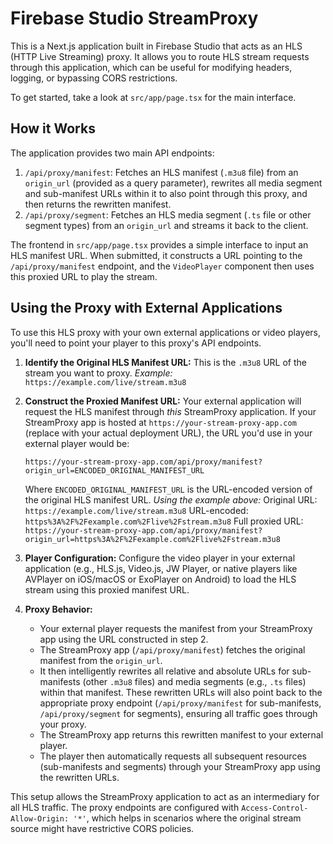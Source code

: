 # Firebase Studio StreamProxy

This is a Next.js application built in Firebase Studio that acts as an HLS (HTTP Live Streaming) proxy. It allows you to route HLS stream requests through this application, which can be useful for modifying headers, logging, or bypassing CORS restrictions.

To get started, take a look at `src/app/page.tsx` for the main interface.

## How it Works

The application provides two main API endpoints:

1.  `/api/proxy/manifest`: Fetches an HLS manifest (`.m3u8` file) from an `origin_url` (provided as a query parameter), rewrites all media segment and sub-manifest URLs within it to also point through this proxy, and then returns the rewritten manifest.
2.  `/api/proxy/segment`: Fetches an HLS media segment (`.ts` file or other segment types) from an `origin_url` and streams it back to the client.

The frontend in `src/app/page.tsx` provides a simple interface to input an HLS manifest URL. When submitted, it constructs a URL pointing to the `/api/proxy/manifest` endpoint, and the `VideoPlayer` component then uses this proxied URL to play the stream.

## Using the Proxy with External Applications

To use this HLS proxy with your own external applications or video players, you'll need to point your player to this proxy's API endpoints.

1.  **Identify the Original HLS Manifest URL:**
    This is the `.m3u8` URL of the stream you want to proxy.
    *Example:* `https://example.com/live/stream.m3u8`

2.  **Construct the Proxied Manifest URL:**
    Your external application will request the HLS manifest through *this* StreamProxy application. If your StreamProxy app is hosted at `https://your-stream-proxy-app.com` (replace with your actual deployment URL), the URL you'd use in your external player would be:

    `https://your-stream-proxy-app.com/api/proxy/manifest?origin_url=ENCODED_ORIGINAL_MANIFEST_URL`

    Where `ENCODED_ORIGINAL_MANIFEST_URL` is the URL-encoded version of the original HLS manifest URL.
    *Using the example above:*
    Original URL: `https://example.com/live/stream.m3u8`
    URL-encoded: `https%3A%2F%2Fexample.com%2Flive%2Fstream.m3u8`
    Full proxied URL: `https://your-stream-proxy-app.com/api/proxy/manifest?origin_url=https%3A%2F%2Fexample.com%2Flive%2Fstream.m3u8`

3.  **Player Configuration:**
    Configure the video player in your external application (e.g., HLS.js, Video.js, JW Player, or native players like AVPlayer on iOS/macOS or ExoPlayer on Android) to load the HLS stream using this proxied manifest URL.

4.  **Proxy Behavior:**
    *   Your external player requests the manifest from your StreamProxy app using the URL constructed in step 2.
    *   The StreamProxy app (`/api/proxy/manifest`) fetches the original manifest from the `origin_url`.
    *   It then intelligently rewrites all relative and absolute URLs for sub-manifests (other `.m3u8` files) and media segments (e.g., `.ts` files) within that manifest. These rewritten URLs will also point back to the appropriate proxy endpoint (`/api/proxy/manifest` for sub-manifests, `/api/proxy/segment` for segments), ensuring all traffic goes through your proxy.
    *   The StreamProxy app returns this rewritten manifest to your external player.
    *   The player then automatically requests all subsequent resources (sub-manifests and segments) through your StreamProxy app using the rewritten URLs.

This setup allows the StreamProxy application to act as an intermediary for all HLS traffic. The proxy endpoints are configured with `Access-Control-Allow-Origin: '*'`, which helps in scenarios where the original stream source might have restrictive CORS policies.
